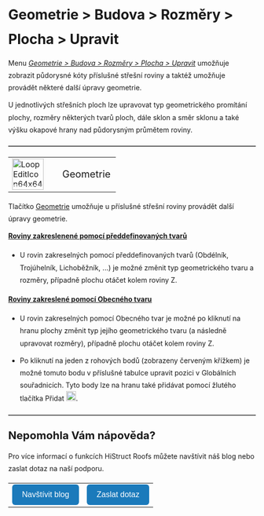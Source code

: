 <!DOCTYPE html>
<html>
<head>
  <meta charset="UTF-8" />
  <title>Geometrie &gt; Budova &gt; Rozměry &gt; Plocha &gt; Upravit</title>
</head>
<style>
    body{ /* Nastavení okrajů a řádkování pro celý dokument */
      line-height: 1.8;
      padding-top: 30px;
      padding-right: 30px;
      padding-bottom: 30px;
      padding-left: 30px;
    }
    h1{ /* Styl hlavního nadpisu */
      font-size: 28px;
      border-bottom: none;
      margin-top: 10px;
      margin-bottom: 0px;
    }
    h2{ /* Styl podnadpisů */
      font-size: 22px;
      border-bottom: none;
      margin-top: 10px;
      margin-bottom: 0px;
    }
    h3{ /* Styl podnadpisů */
      font-size: 18px;
      border-bottom: none;
      margin-top: 10px;
      margin-bottom: 0px;
    }
    p{ /* Styl odstavců */
      border-bottom: none;
      margin-top: 10px;
      margin-bottom: 10px;
    }
    hr.main{ /* Hlavní oddělovací čára */
      border: none;
      border-top: 2px solid #555; /* čárkovaná čára */
      height: 1px; /* zruší výšku, protože border se použije místo background */
      margin-top: 20px;
      margin-bottom: 20px;
    }
    hr{ /* Běžná oddělovací čára */
      all: unset; /* zruší úplně veškeré defaultní styly */
      display: block;
      width: 100%;
      border-top: 2px dashed #555;
      margin: 20px 0;
    }
    .btn { /* Styl tlačítek */
      margin-top: 0px;
      padding: 12px 20px;
      background-color: rgb(27,122,187);
      color: white;
      border: none;
      border-radius: 6px;
      cursor: pointer;
      font-size: 16px;
    }
    .btn:hover { /* Styl tlačítek při najetí myší */
      background-color: rgb(20,90,140);
    }
</style>
<body>

  <h1>Geometrie &gt; Budova &gt; Rozměry &gt; Plocha &gt; Upravit</h1>

  <p> Menu <u><i>Geometrie &gt; Budova &gt; Rozměry &gt; Plocha &gt; Upravit</i></u> umožňuje zobrazit půdorysné kóty příslušné střešní roviny a taktéž umožňuje provádět některé další úpravy geometrie.

  <p>
  U jednotlivých střešních ploch lze upravovat typ geometrického promítání plochy, rozměry některých tvarů ploch, dále sklon a směr sklonu a také výšku okapové hrany nad půdorysným průmětem roviny.
  </p>

  <hr class="main"> <!-- Vodorovná čára jako oddělovač sekce -->

  <table>
    <tr>
      <td>
        <div style="position: relative; width: 64px; height: 64px;">
          <img src="img/LoopEditIcon64x64.png" alt="LoopEditIcon64x64.png" width="64" height="64">
          <div style="position: absolute; bottom: 0; width: 100%; background: none; color: white; font-size: 12px; text-align: center;">
            Geometrie
          </div>
        </div>
      </td>
      <td style="vertical-align: middle; font-size: 20px; padding-left: 30px">
        Geometrie
      </td>
    </tr>
  </table>

  <p>
  Tlačítko <u>Geometrie</u> umožňuje u příslušné střešní roviny provádět další úpravy geometrie. 
  </p>

  <p><b><u>Roviny zakreslenené pomocí předdefinovaných tvarů</u></b></p>
  
  <ul>
  <li>
  <p>
  U rovin zakreselných pomocí předdefinovaných tvarů (Obdélník, Trojúhelník, Lichoběžník, ...) je možné změnit typ geometrického tvaru a rozměry, případně plochu otáčet kolem roviny Z.
  </p>
  </li>
  </ul>

  <p><b><u>Roviny zakreslené pomocí Obecného tvaru</u></b></p>

  <ul>
  <li>
  <p>
  U rovin zakreselných pomocí Obecného tvar je možné po kliknutí na hranu plochy změnit typ jejího geometrického tvaru (a následně upravovat rozměry), případně plochu otáčet kolem roviny Z.
  </p>
  </li>
  <li>
  <p>
  Po kliknutí na jeden z rohových bodů (zobrazeny červeným křížkem) je možné tomuto bodu v příslušné tabulce upravit pozici v Globálních souřadnicích.
  Tyto body lze na hranu také přidávat pomocí žlutého tlačítka Přidat 
  <img src="img/AddButtonRound.png" alt="AddButtonRound.png" width="20">.

  </ul>

  <hr class="main"> <!-- Vodorovná čára jako oddělovač sekce -->

  <h2>Nepomohla Vám nápověda?</h2>

  <p>Pro více informací o funkcích HiStruct Roofs můžete navštívit náš blog nebo zaslat dotaz na naší podporu.</p>

  <table>
    <tr>
      <td>
        <a href="https://docs.histruct.com/cs/" target="_blank" rel="noopener noreferrer">
          <button class="btn">
            Navštívit blog
          </button>
        </a>
      </td>
      <td>
        <a href="mailto:support@histruct.com?subject=Dotaz na Support HiStruct">
          <button class="btn">
            Zaslat dotaz
          </button>
        </a>
      </td>
    </tr>
  </table>

</body>
</html>
